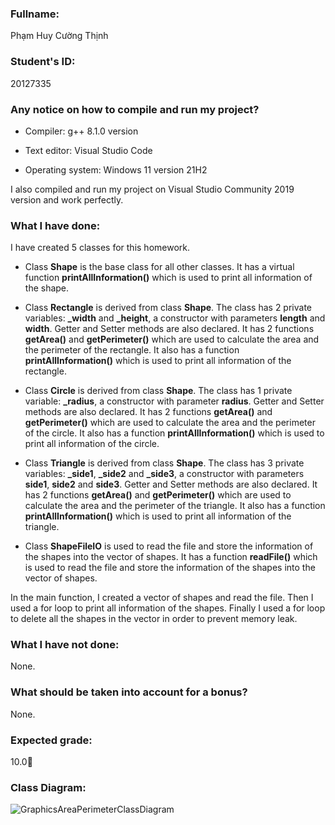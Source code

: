 ### **Fullname:**  

Phạm Huy Cường Thịnh

### **Student's ID:**

 20127335

### **Any notice on how to compile and run my project?**

- Compiler: g++ 8.1.0 version

- Text editor: Visual Studio Code

- Operating system: Windows 11 version 21H2

I also compiled and run my project on Visual Studio Community 2019 version and work perfectly.


### **What I have done:**

I have created 5 classes for this homework.

- Class **Shape** is the base class for all other classes. It has a virtual function **printAllInformation()** which is used to print all information of the shape.

- Class **Rectangle** is derived from class **Shape**. The class has 2 private variables: **_width** and **_height**, a constructor with parameters **length** and **width**. Getter and Setter methods are also declared. It has 2 functions **getArea()** and **getPerimeter()** which are used to calculate the area and the perimeter of the rectangle. It also has a function **printAllInformation()** which is used to print all information of the rectangle.

- Class **Circle** is derived from class **Shape**. The class has 1 private variable: **_radius**, a constructor with parameter **radius**. Getter and Setter methods are also declared. It has 2 functions **getArea()** and **getPerimeter()** which are used to calculate the area and the perimeter of the circle. It also has a function **printAllInformation()** which is used to print all information of the circle.

- Class **Triangle** is derived from class **Shape**. The class has 3 private variables: **_side1**, **_side2** and **_side3**, a constructor with parameters **side1**, **side2** and **side3**. Getter and Setter methods are also declared. It has 2 functions **getArea()** and **getPerimeter()** which are used to calculate the area and the perimeter of the triangle. It also has a function **printAllInformation()** which is used to print all information of the triangle.

- Class **ShapeFileIO** is used to read the file and store the information of the shapes into the vector of shapes. It has a function **readFile()** which is used to read the file and store the information of the shapes into the vector of shapes.

In the main function, I created a vector of shapes and read the file. Then I used a for loop to print all information of the shapes. Finally
I used a for loop to delete all the shapes in the vector in order to prevent memory leak.

### **What I have not done:**

None.

### **What should be taken into account for a bonus?**

None.

### **Expected grade:**

10.0🥰

### **Class Diagram:**

![GraphicsAreaPerimeterClassDiagram](https://user-images.githubusercontent.com/85171754/145434758-1247dc2c-02ab-4e17-b493-acef833a7d60.png)
